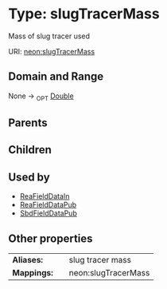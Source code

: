 
# Type: slugTracerMass


Mass of slug tracer used

URI: [neon:slugTracerMass](https://data.neonscience.org/slugTracerMass)


## Domain and Range

None ->  <sub>OPT</sub> [Double](types/Double.md)

## Parents


## Children


## Used by

 * [ReaFieldDataIn](ReaFieldDataIn.md)
 * [ReaFieldDataPub](ReaFieldDataPub.md)
 * [SbdFieldDataPub](SbdFieldDataPub.md)

## Other properties

|  |  |  |
| --- | --- | --- |
| **Aliases:** | | slug tracer mass |
| **Mappings:** | | neon:slugTracerMass |


